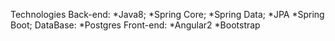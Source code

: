Technologies
Back-end:
*Java8;
*Spring Core;
*Spring Data;
*JPA
*Spring Boot;
DataBase:
*Postgres
Front-end:
*Angular2
*Bootstrap